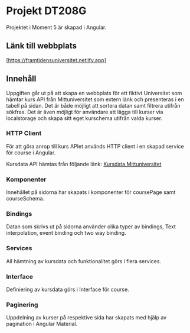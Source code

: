 # Projekt DT208G

Projektet i Moment 5 är skapad i Angular.

## Länk till webbplats
[https://framtidensuniversitet.netlify.app]

## Innehåll

Uppgiften går ut på att skapa en  webbplats för ett fiktivt Universitet som hämtar kurs API från Mittuniversitet som extern länk och presenteras i en tabell på sidan. Det är både möjligt att sortera datan samt filtrera utifrån sökfras. Det är även möjligt för användare att lägga till kurser via localstorage och skapa sitt eget kurschema utifrån valda kurser.

### HTTP Client
För att göra anrop till kurs APIet används HTTP client i en skapad service för course i Angular. 

Kursdata API hämtas från följande länk:
[Kursdata Mittuniversitet](https://matdah.github.io/DT208G---Programmering-i-TypeScript/Moment%205%20-%20Projekt/miun_courses.json)

### Komponenter
Innehållet på sidorna har skapats i komponenter för coursePage samt courseSchema.

### Bindings
Datan som skrivs ut på sidorna använder olika typer av bindings, Text interpolation, event binding och two way binding.

### Services
All hämtning av kursdata och funktionalitet görs i flera services.

### Interface
Definiering av kursdata görs i Interface för course.

### Paginering
Uppdelning av kurser på respektive sida har skapats med hjälp av pagination i Angular Material.
